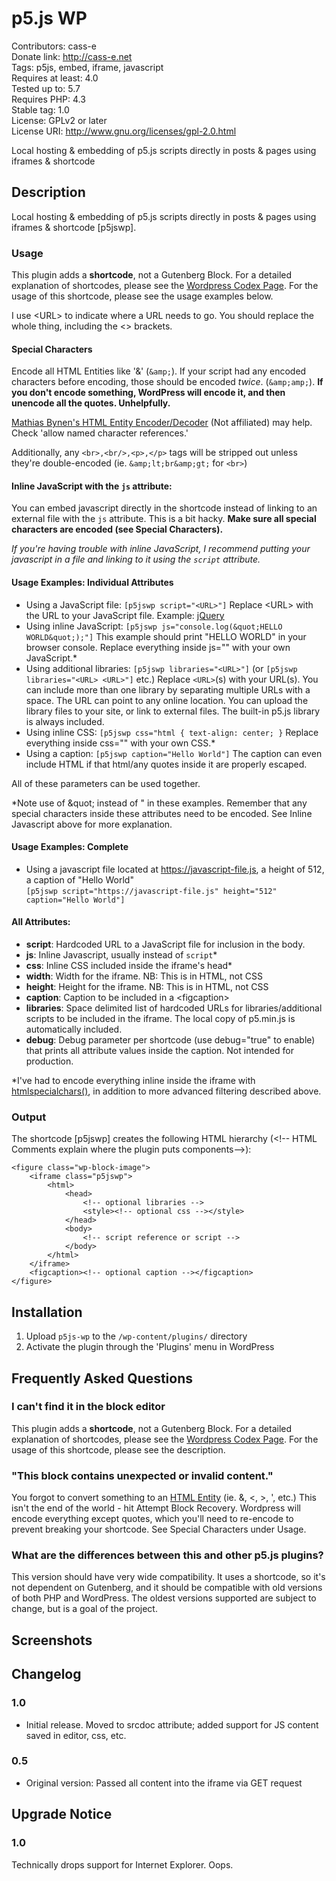 # p5.js WP
Contributors: cass-e<br>
Donate link: http://cass-e.net<br>
Tags: p5js, embed, iframe, javascript<br>
Requires at least: 4.0<br>
Tested up to: 5.7<br>
Requires PHP: 4.3<br>
Stable tag: 1.0<br>
License: GPLv2 or later<br>
License URI: http://www.gnu.org/licenses/gpl-2.0.html
 
Local hosting & embedding of p5.js scripts directly in posts & pages using iframes & shortcode
 
## Description

Local hosting & embedding of p5.js scripts directly in posts & pages using iframes & shortcode [p5jswp].

### Usage

This plugin adds a **shortcode**, not a Gutenberg Block. For a detailed explanation of shortcodes, please see the [Wordpress Codex Page](https://codex.wordpress.org/Shortcode). For the usage of this shortcode, please see the usage examples below.

I use <URL\> to indicate where a URL needs to go. You should replace the whole thing, including the <> brackets.

#### Special Characters
Encode all HTML Entities like '&amp;' (`&amp;`). If your script had any encoded characters before encoding, those should be encoded *twice*. (`&amp;amp;`). **If you don't encode something, WordPress will encode it, and then unencode all the quotes. Unhelpfully.**

[Mathias Bynen's HTML Entity Encoder/Decoder](https://mothereff.in/html-entities) (Not affiliated) may help. Check 'allow named character references.'

Additionally, any `<br>,<br/>,<p>,</p>` tags will be stripped out unless they're double-encoded (ie. `&amp;lt;br&amp;gt;` for `<br>`)

#### Inline JavaScript with the `js` attribute:
You can embed javascript directly in the shortcode instead of linking to an external file with the `js` attribute. This is a bit hacky. **Make sure all special characters are encoded (see Special Characters).**

*If you're having trouble with inline JavaScript, I recommend putting your javascript in a file and linking to it using the `script` attribute.*

#### Usage Examples: Individual Attributes

* Using a JavaScript file: `[p5jswp script="<URL>"]` Replace \<URL> with the URL to your JavaScript file. Example: [jQuery](https://code.jquery.com/jquery-3.6.0.js)
* Using inline JavaScript: `[p5jswp js="console.log(&quot;HELLO WORLD&quot;);"]` This example should print "HELLO WORLD" in your browser console. Replace everything inside js="" with your own JavaScript.\*
* Using additional libraries: `[p5jswp libraries="<URL>"]` (or `[p5jswp libraries="<URL> <URL>"]` etc.) Replace `<URL>`(s) with your URL(s). You can include more than one library by separating multiple URLs with a space. The URL can point to any online location. You can upload the library files to your site, or link to external files. The built-in p5.js library is always included.
* Using inline CSS: `[p5jswp css="html { text-align: center; }` Replace everything inside css="" with your own CSS.\*
* Using a caption: `[p5jswp caption="Hello World"]` The caption can even include HTML if that html/any quotes inside it are properly escaped.

All of these parameters can be used together.

\*Note use of \&quot; instead of " in these examples. Remember that any special characters inside these attributes need to be encoded. See Inline Javascript above for more explanation.

#### Usage Examples: Complete

* Using a javascript file located at https://javascript-file.js, a height of 512, a caption of "Hello World" 
<br>`[p5jswp script="https://javascript-file.js" height="512" caption="Hello World"]`

#### All Attributes:
* **script**: Hardcoded URL to a JavaScript file for inclusion in the body.
* **js**: Inline Javascript, usually instead of `script`\*
* **css**: Inline CSS included inside the iframe's head\*
* **width**: Width for the iframe. NB: This is in HTML, not CSS
* **height**: Height for the iframe. NB: This is in HTML, not CSS
* **caption**: Caption to be included in a \<figcaption>
* **libraries**: Space delimited list of hardcoded URLs for libraries/additional scripts to be included in the iframe. The local copy of p5.min.js is automatically included.
* **debug**: Debug parameter per shortcode (use debug="true" to enable) that prints all attribute values inside the caption. Not intended for production.

\*I've had to encode everything inline inside the iframe with [htmlspecialchars()](https://www.php.net/manual/en/function.htmlspecialchars.php), in addition to more advanced filtering described above.

### Output

The shortcode [p5jswp] creates the following HTML hierarchy (\<!-- HTML Comments explain where the plugin puts components-->):
```
<figure class="wp-block-image">
    <iframe class="p5jswp">
        <html>
            <head>
                <!-- optional libraries -->
                <style><!-- optional css --></style>
            </head>
            <body>
                <!-- script reference or script -->
            </body>
        </html>
    </iframe>
    <figcaption><!-- optional caption --></figcaption>
</figure>
```

## Installation
 
1. Upload `p5js-wp` to the `/wp-content/plugins/` directory
1. Activate the plugin through the 'Plugins' menu in WordPress
 
## Frequently Asked Questions
 
### I can't find it in the block editor

This plugin adds a **shortcode**, not a Gutenberg Block. For a detailed explanation of shortcodes, please see the [Wordpress Codex Page](https://codex.wordpress.org/Shortcode). For the usage of this shortcode, please see the description.

### "This block contains unexpected or invalid content."

You forgot to convert something to an [HTML Entity](https://www.tutorialspoint.com/html/html_entities.htm) (ie. &, <, >, ', etc.) This isn't the end of the world - hit Attempt Block Recovery. Wordpress will encode everything except quotes, which you'll need to re-encode to prevent breaking your shortcode. See Special Characters under Usage.

### What are the differences between this and other p5.js plugins?
 
This version should have very wide compatibility. It uses a shortcode, so it's not dependent on Gutenberg, and it should be compatible with old versions of both PHP and WordPress. The oldest versions supported are subject to change, but is a goal of the project.
 
## Screenshots
 
## Changelog
 
### 1.0
* Initial release. Moved to srcdoc attribute; added support for JS content saved in editor, css, etc.
 
### 0.5
* Original version: Passed all content into the iframe via GET request
 
## Upgrade Notice
 
### 1.0
Technically drops support for Internet Explorer. Oops.
